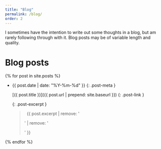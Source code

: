 ```yaml
---
title: "Blog"
permalink: /blog/
order: 2
---
```

I sometimes have the intention to write out some thoughts in a blog, but am rarely following through with it.
Blog posts may be of variable length and quality.

# Blog posts
{% for post in site.posts %}
- {{ post.date | date: "%Y-%m-%d" }}
  {: .post-meta }

   [{{ post.title }}]({{ post.url | prepend: site.baseurl }})
    {: .post-link }

    {: .post-excerpt }
    > &nbsp; {{ post.excerpt | remove: '<p>' | remove: '</p>' }}
    
{% endfor %}

